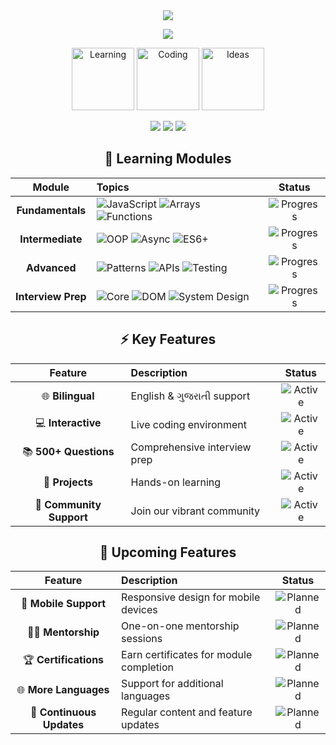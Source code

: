 <div align="center">

<!-- Header Banner -->
<img src="https://capsule-render.vercel.app/api?type=waving&color=gradient&customColorList=14,14,14,14,14&height=200&section=header&text=YJS%20-%20JavaScript%20Learning&fontSize=70&fontColor=fff&animation=twinkling&fontAlignY=35"/>

<!-- Typing Animation -->
<p align="center">
  <img src="https://readme-typing-svg.demolab.com?font=Fira+Code&weight=600&size=28&duration=3000&pause=1000&color=FFD700&center=true&vCenter=true&random=false&width=435&lines=Interactive+Learning+🚀;Bilingual+Support+🌐;500%2B+Interview+Questions+💡;Real-time+Feedback+⚡;Modern+UI%2FUX+🎨;Community+Support+🤝;Continuous+Updates+🔄"/>
</p>

<!-- Animated Emojis -->
<p align="center">
    <img src="https://raw.githubusercontent.com/Tarikul-Islam-Anik/Animated-Fluent-Emojis/master/Emojis/Objects/Open%20Book.png" alt="Learning" width="100" height="100"/>
    <img src="https://raw.githubusercontent.com/Tarikul-Islam-Anik/Animated-Fluent-Emojis/master/Emojis/Objects/Laptop.png" alt="Coding" width="100" height="100"/>
    <img src="https://raw.githubusercontent.com/Tarikul-Islam-Anik/Animated-Fluent-Emojis/master/Emojis/Objects/Light%20Bulb.png" alt="Ideas" width="100" height="100"/>
</p>

<!-- Status Badges -->
<p align="center">
  <img src="https://img.shields.io/badge/Modules-23_Complete-00ff00?style=for-the-badge&logo=javascript&logoColor=white"/>
  <img src="https://img.shields.io/badge/Questions-500+-00ff00?style=for-the-badge&logo=questionmark&logoColor=white"/>
  <img src="https://img.shields.io/badge/Community-1000%2B_Members-00ff00?style=for-the-badge&logo=people&logoColor=white"/>
</p>

## 🎯 Learning Modules

<div align="center">

| Module | Topics | Status |
|:------:|:-------|:------:|
| **Fundamentals** | ![JavaScript](https://img.shields.io/badge/Variables-F7DF1E?style=flat&logo=javascript&logoColor=black) ![Arrays](https://img.shields.io/badge/Arrays-F7DF1E?style=flat&logo=javascript&logoColor=black) ![Functions](https://img.shields.io/badge/Functions-F7DF1E?style=flat&logo=javascript&logoColor=black) | ![Progress](https://img.shields.io/badge/6_Modules-Complete-00C853?style=for-the-badge) |
| **Intermediate** | ![OOP](https://img.shields.io/badge/OOP-61DAFB?style=flat&logo=react&logoColor=black) ![Async](https://img.shields.io/badge/Async-61DAFB?style=flat&logo=react&logoColor=black) ![ES6+](https://img.shields.io/badge/ES6+-61DAFB?style=flat&logo=react&logoColor=black) | ![Progress](https://img.shields.io/badge/6_Modules-Complete-00C853?style=for-the-badge) |
| **Advanced** | ![Patterns](https://img.shields.io/badge/Patterns-764ABC?style=flat&logo=redux&logoColor=white) ![APIs](https://img.shields.io/badge/APIs-764ABC?style=flat&logo=redux&logoColor=white) ![Testing](https://img.shields.io/badge/Testing-764ABC?style=flat&logo=redux&logoColor=white) | ![Progress](https://img.shields.io/badge/6_Modules-Complete-00C853?style=for-the-badge) |
| **Interview Prep** | ![Core](https://img.shields.io/badge/Core_JS-339933?style=flat&logo=node.js&logoColor=white) ![DOM](https://img.shields.io/badge/DOM-339933?style=flat&logo=node.js&logoColor=white) ![System Design](https://img.shields.io/badge/System_Design-339933?style=flat&logo=node.js&logoColor=white) | ![Progress](https://img.shields.io/badge/5_Modules-Complete-00C853?style=for-the-badge) |

</div>

## ⚡ Key Features

<div align="center">

| Feature | Description | Status |
|:-------:|:------------|:------:|
| 🌐 **Bilingual** | English & ગુજરાતી support | ![Active](https://img.shields.io/badge/Active-00C853?style=for-the-badge) |
| 💻 **Interactive** | Live coding environment | ![Active](https://img.shields.io/badge/Active-00C853?style=for-the-badge) |
| 📚 **500+ Questions** | Comprehensive interview prep | ![Active](https://img.shields.io/badge/Active-00C853?style=for-the-badge) |
| 🎯 **Projects** | Hands-on learning | ![Active](https://img.shields.io/badge/Active-00C853?style=for-the-badge) |
| 🤝 **Community Support** | Join our vibrant community | ![Active](https://img.shields.io/badge/Active-00C853?style=for-the-badge) |

</div>

## 🚀 Upcoming Features

<div align="center">

| Feature | Description | Status |
|:-------:|:------------|:------:|
| 📱 **Mobile Support** | Responsive design for mobile devices | ![Planned](https://img.shields.io/badge/Planned-FFEB3B?style=for-the-badge) |
| 🧑‍🏫 **Mentorship** | One-on-one mentorship sessions | ![Planned](https://img.shields.io/badge/Planned-FFEB3B?style=for-the-badge) |
| 🏆 **Certifications** | Earn certificates for module completion | ![Planned](https://img.shields.io/badge/Planned-FFEB3B?style=for-the-badge) |
| 🌐 **More Languages** | Support for additional languages | ![Planned](https://img.shields.io/badge/Planned-FFEB3B?style=for-the-badge) |
| 🔄 **Continuous Updates** | Regular content and feature updates | ![Planned](https://img.shields.io/badge/Planned-FFEB3B?style=for-the-badge) |

</div>